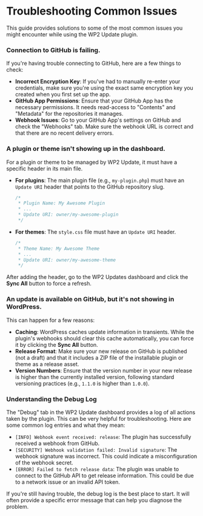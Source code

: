 # Troubleshooting Common Issues

This guide provides solutions to some of the most common issues you might encounter while using the WP2 Update plugin.

### Connection to GitHub is failing.

If you're having trouble connecting to GitHub, here are a few things to check:

-   **Incorrect Encryption Key**: If you've had to manually re-enter your credentials, make sure you're using the exact same encryption key you created when you first set up the app.
-   **GitHub App Permissions**: Ensure that your GitHub App has the necessary permissions. It needs read-access to "Contents" and "Metadata" for the repositories it manages.
-   **Webhook Issues**: Go to your GitHub App's settings on GitHub and check the "Webhooks" tab. Make sure the webhook URL is correct and that there are no recent delivery errors.

### A plugin or theme isn't showing up in the dashboard.

For a plugin or theme to be managed by WP2 Update, it must have a specific header in its main file.

-   **For plugins**: The main plugin file (e.g., `my-plugin.php`) must have an `Update URI` header that points to the GitHub repository slug.
    ```php
    /*
     * Plugin Name: My Awesome Plugin
     * ...
     * Update URI: owner/my-awesome-plugin
     */
    ```
-   **For themes**: The `style.css` file must have an `Update URI` header.
    ```css
    /*
     * Theme Name: My Awesome Theme
     * ...
     * Update URI: owner/my-awesome-theme
     */
    ```

After adding the header, go to the WP2 Updates dashboard and click the **Sync All** button to force a refresh.

### An update is available on GitHub, but it's not showing in WordPress.

This can happen for a few reasons:

-   **Caching**: WordPress caches update information in transients. While the plugin's webhooks should clear this cache automatically, you can force it by clicking the **Sync All** button.
-   **Release Format**: Make sure your new release on GitHub is published (not a draft) and that it includes a ZIP file of the installable plugin or theme as a release asset.
-   **Version Numbers**: Ensure that the version number in your new release is higher than the currently installed version, following standard versioning practices (e.g., `1.1.0` is higher than `1.0.0`).

### Understanding the Debug Log

The "Debug" tab in the WP2 Update dashboard provides a log of all actions taken by the plugin. This can be very helpful for troubleshooting. Here are some common log entries and what they mean:

-   `[INFO] Webhook event received: release`: The plugin has successfully received a webhook from GitHub.
-   `[SECURITY] Webhook validation failed: Invalid signature`: The webhook signature was incorrect. This could indicate a misconfiguration of the webhook secret.
-   `[ERROR] Failed to fetch release data`: The plugin was unable to connect to the GitHub API to get release information. This could be due to a network issue or an invalid API token.

If you're still having trouble, the debug log is the best place to start. It will often provide a specific error message that can help you diagnose the problem.